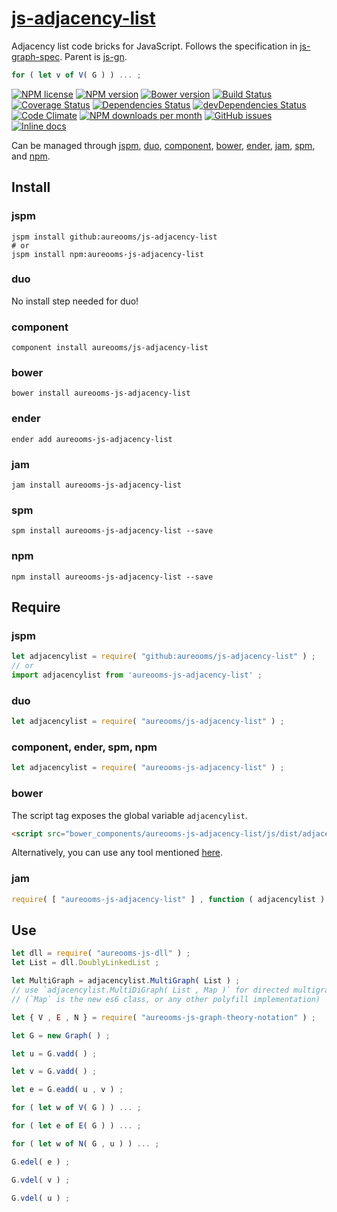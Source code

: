 [js-adjacency-list](http://aureooms.github.io/js-adjacency-list)
==

Adjacency list code bricks for JavaScript.
Follows the specification in
[js-graph-spec](https://github.com/aureooms/js-graph-spec).
Parent is [js-gn](https://github.com/aureooms/js-gn).

```js
for ( let v of V( G ) ) ... ;
```

[![NPM license](http://img.shields.io/npm/l/aureooms-js-adjacency-list.svg?style=flat)](https://raw.githubusercontent.com/aureooms/js-adjacency-list/master/LICENSE)
[![NPM version](http://img.shields.io/npm/v/aureooms-js-adjacency-list.svg?style=flat)](https://www.npmjs.org/package/aureooms-js-adjacency-list)
[![Bower version](http://img.shields.io/bower/v/aureooms-js-adjacency-list.svg?style=flat)](http://bower.io/search/?q=aureooms-js-adjacency-list)
[![Build Status](http://img.shields.io/travis/aureooms/js-adjacency-list.svg?style=flat)](https://travis-ci.org/aureooms/js-adjacency-list)
[![Coverage Status](http://img.shields.io/coveralls/aureooms/js-adjacency-list.svg?style=flat)](https://coveralls.io/r/aureooms/js-adjacency-list)
[![Dependencies Status](http://img.shields.io/david/aureooms/js-adjacency-list.svg?style=flat)](https://david-dm.org/aureooms/js-adjacency-list#info=dependencies)
[![devDependencies Status](http://img.shields.io/david/dev/aureooms/js-adjacency-list.svg?style=flat)](https://david-dm.org/aureooms/js-adjacency-list#info=devDependencies)
[![Code Climate](http://img.shields.io/codeclimate/github/aureooms/js-adjacency-list.svg?style=flat)](https://codeclimate.com/github/aureooms/js-adjacency-list)
[![NPM downloads per month](http://img.shields.io/npm/dm/aureooms-js-adjacency-list.svg?style=flat)](https://www.npmjs.org/package/aureooms-js-adjacency-list)
[![GitHub issues](http://img.shields.io/github/issues/aureooms/js-adjacency-list.svg?style=flat)](https://github.com/aureooms/js-adjacency-list/issues)
[![Inline docs](http://inch-ci.org/github/aureooms/js-adjacency-list.svg?branch=master&style=shields)](http://inch-ci.org/github/aureooms/js-adjacency-list)

Can be managed through [jspm](https://github.com/jspm/jspm-cli),
[duo](https://github.com/duojs/duo),
[component](https://github.com/componentjs/component),
[bower](https://github.com/bower/bower),
[ender](https://github.com/ender-js/Ender),
[jam](https://github.com/caolan/jam),
[spm](https://github.com/spmjs/spm),
and [npm](https://github.com/npm/npm).

## Install

### jspm
```terminal
jspm install github:aureooms/js-adjacency-list
# or
jspm install npm:aureooms-js-adjacency-list
```
### duo
No install step needed for duo!

### component
```terminal
component install aureooms/js-adjacency-list
```

### bower
```terminal
bower install aureooms-js-adjacency-list
```

### ender
```terminal
ender add aureooms-js-adjacency-list
```

### jam
```terminal
jam install aureooms-js-adjacency-list
```

### spm
```terminal
spm install aureooms-js-adjacency-list --save
```

### npm
```terminal
npm install aureooms-js-adjacency-list --save
```

## Require
### jspm
```js
let adjacencylist = require( "github:aureooms/js-adjacency-list" ) ;
// or
import adjacencylist from 'aureooms-js-adjacency-list' ;
```
### duo
```js
let adjacencylist = require( "aureooms/js-adjacency-list" ) ;
```

### component, ender, spm, npm
```js
let adjacencylist = require( "aureooms-js-adjacency-list" ) ;
```

### bower
The script tag exposes the global variable `adjacencylist`.
```html
<script src="bower_components/aureooms-js-adjacency-list/js/dist/adjacency-list.min.js"></script>
```
Alternatively, you can use any tool mentioned [here](http://bower.io/docs/tools/).

### jam
```js
require( [ "aureooms-js-adjacency-list" ] , function ( adjacencylist ) { ... } ) ;
```

## Use


```js
let dll = require( "aureooms-js-dll" ) ;
let List = dll.DoublyLinkedList ;

let MultiGraph = adjacencylist.MultiGraph( List ) ;
// use `adjacencylist.MultiDiGraph( List , Map )` for directed multigraphs ;
// (`Map` is the new es6 class, or any other polyfill implementation)

let { V , E , N } = require( "aureooms-js-graph-theory-notation" ) ;

let G = new Graph( ) ;

let u = G.vadd( ) ;

let v = G.vadd( ) ;

let e = G.eadd( u , v ) ;

for ( let w of V( G ) ) ... ;

for ( let e of E( G ) ) ... ;

for ( let w of N( G , u ) ) ... ;

G.edel( e ) ;

G.vdel( v ) ;

G.vdel( u ) ;
```
